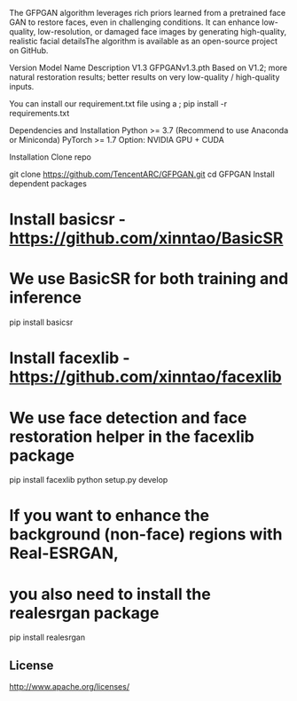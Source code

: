 The GFPGAN algorithm leverages rich priors learned from a pretrained face GAN to restore faces, even in challenging conditions. It can enhance low-quality, low-resolution, or damaged face images by generating high-quality, realistic facial detailsThe algorithm is available as an open-source project on GitHub.

Version	   Model Name	    Description
V1.3	GFPGANv1.3.pth	     Based on V1.2; more natural restoration results; 
                             better results on very low-quality / high-quality inputs.




You can install our requirement.txt file using a ;
pip install -r requirements.txt

Dependencies and Installation
Python >= 3.7 (Recommend to use Anaconda or Miniconda)
PyTorch >= 1.7
Option: NVIDIA GPU + CUDA

Installation
Clone repo

git clone https://github.com/TencentARC/GFPGAN.git
cd GFPGAN
Install dependent packages

# Install basicsr - https://github.com/xinntao/BasicSR
# We use BasicSR for both training and inference
pip install basicsr

# Install facexlib - https://github.com/xinntao/facexlib
# We use face detection and face restoration helper in the facexlib package
pip install facexlib
python setup.py develop

# If you want to enhance the background (non-face) regions with Real-ESRGAN,
# you also need to install the realesrgan package
pip install realesrgan



## License
http://www.apache.org/licenses/
